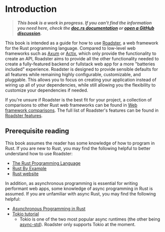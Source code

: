 # Introduction

> ***This book is a work in progress. If you can't find the information you need here, check
> the [doc.rs documentation](https://docs.rs/roadster/latest/roadster/)
> or [open a GitHub discussion](https://github.com/roadster-rs/roadster/discussions/new/choose).***

This book is intended as a guide for how to use [Roadster](https://crates.io/crates/roadster), a web framework for the
Rust programming language. Compared to low-level web frameworks such as [Axum](https://github.com/tokio-rs/axum) or
[Actix](https://actix.rs/), which only provide the functionality to create an API, Roadster aims to provide all the
other functionality needed to create a fully-featured backend or fullstack web app for a more "batteries included"
experience. Roadster is designed to provide sensible defaults for all features while remaining highly configurable,
customizable, and pluggable. This allows you to focus on creating your application instead of wiring up all of your
dependencies, while still allowing you the flexibility to customize your dependencies if needed.

If you're unsure if Roadster is the best fit for your project, a collection of comparisons to other Rust web frameworks
can be found in [Web framework comparisons](ch-01-comparisons.md). The full list of Roadster's features can be
found in [Roadster features](ch-03-features.md).

## Prerequisite reading

This book assumes the reader has some knowledge of how to program in Rust. If you are new
to Rust, you may find the following helpful to better understand how to use Roadster:

- [The Rust Programming Language](https://doc.rust-lang.org/book/)
- [Rust By Example](https://doc.rust-lang.org/rust-by-example/)
- [Rust website](https://www.rust-lang.org/learn)

In addition, as asynchronous programming is essential for writing performant web apps, some knowledge of async
programming in Rust is assumed. If you are unfamiliar with async Rust, you may find the following helpful:

- [Asynchronous Programming in Rust](https://rust-lang.github.io/async-book/)
- [Tokio tutorial](https://tokio.rs/tokio/tutorial)
    - Tokio is one of the two most popular async runtimes (the other
      being [async-std](https://docs.rs/async-)). Roadster only supports Tokio at the moment.
